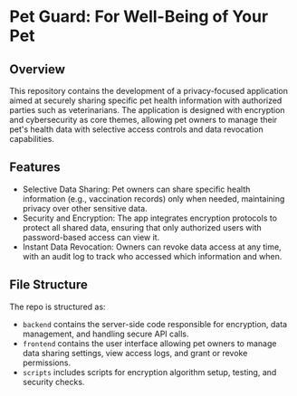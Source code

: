 # Pet Guard: For Well-Being of Your Pet 

## Overview
This repository contains the development of a privacy-focused application aimed at securely sharing specific pet health information with authorized parties such as veterinarians. The application is designed with encryption and cybersecurity as core themes, allowing pet owners to manage their pet's health data with selective access controls and data revocation capabilities.

## Features
- Selective Data Sharing: Pet owners can share specific health information (e.g., vaccination records) only when needed, maintaining privacy over other sensitive data.
- Security and Encryption: The app integrates encryption protocols to protect all shared data, ensuring that only authorized users with password-based access can view it.
- Instant Data Revocation: Owners can revoke data access at any time, with an audit log to track who accessed which information and when.


## File Structure
The repo is structured as:
- `backend` contains the server-side code responsible for encryption, data management, and handling secure API calls.
- `frontend` contains the user interface allowing pet owners to manage data sharing settings, view access logs, and grant or revoke permissions.
- `scripts` includes scripts for encryption algorithm setup, testing, and security checks.
